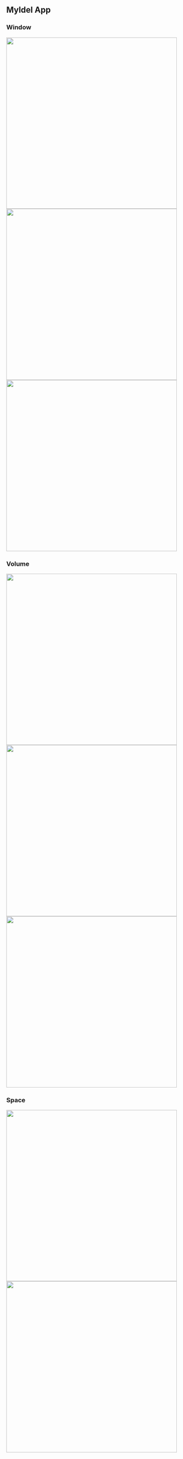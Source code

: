 ## MyIdel App
### Window
<img src="https://github.com/liang0000/MyIdel/assets/54095039/866ab8e2-a0b7-47b6-86cb-00a2bfec97a7" width="450">
<img src="https://github.com/liang0000/MyIdel/assets/54095039/7e1cdf23-7f13-4aa9-a468-4e9c87a7b194" width="450">
<img src="https://github.com/liang0000/MyIdel/assets/54095039/13a9b5fe-37d9-437c-85bd-29056cf48892" width="450">

### Volume
<img src="https://github.com/liang0000/MyIdel/assets/54095039/083898a6-da15-419f-8fd8-1587182afef5" width="450">
<img src="https://github.com/liang0000/MyIdel/assets/54095039/eef04f64-dfa2-4d9c-817e-a0e5caecfffa" width="450">
<img src="https://github.com/liang0000/MyIdel/assets/54095039/7b5795d8-4db0-4c93-b879-b77252645228" width="450">

### Space
<img src="https://github.com/liang0000/MyIdel/assets/54095039/8973d5a4-e066-4e17-ab79-f0db009b4f84" width="450">
<img src="https://github.com/liang0000/MyIdel/assets/54095039/8ae66f48-1f04-4ee4-9c68-5e3698da96d0" width="450">
